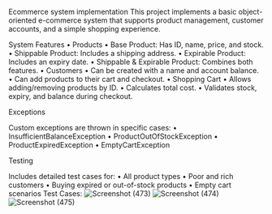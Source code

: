 Ecommerce system implementation
This project implements a basic object-oriented e-commerce system that supports product management, customer accounts, and a simple shopping experience.

System Features
	•	Products
	•	Base Product: Has ID, name, price, and stock.
	•	Shippable Product: Includes a shipping address.
	•	Expirable Product: Includes an expiry date.
	•	Shippable & Expirable Product: Combines both features.
	•	Customers
	•	Can be created with a name and account balance.
	•	Can add products to their cart and checkout.
	•	Shopping Cart
	•	Allows adding/removing products by ID.
	•	Calculates total cost.
	•	Validates stock, expiry, and balance during checkout.

Exceptions

Custom exceptions are thrown in specific cases:
	•	InsufficientBalanceException
	•	ProductOutOfStockException
	•	ProductExpiredException
	•	EmptyCartException

Testing

Includes detailed test cases for:
	•	All product types
	•	Poor and rich customers
	•	Buying expired or out-of-stock products
	•	Empty cart scenarios
Test Cases:
![Screenshot (473)](https://github.com/user-attachments/assets/b27ee0cc-ed8e-417e-8218-a4f2ac9fa091)
![Screenshot (474)](https://github.com/user-attachments/assets/417a6d67-200e-4128-958a-1b6f3d24d73c)
![Screenshot (475)](https://github.com/user-attachments/assets/5dd45e00-1a52-4165-8ee8-27f0887e78d8)
